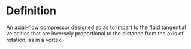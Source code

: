 # Definition

An axial-flow compressor designed so as to impart to the fluid
tangential velocities that are inversely proportional to the distance
from the axis of rotation, as in a vortex.
